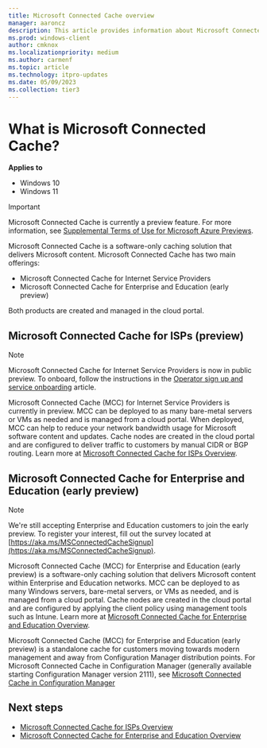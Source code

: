 ```yaml
---
title: Microsoft Connected Cache overview
manager: aaroncz
description: This article provides information about Microsoft Connected Cache (MCC), a software-only caching solution.
ms.prod: windows-client
author: cmknox
ms.localizationpriority: medium
ms.author: carmenf
ms.topic: article
ms.technology: itpro-updates
ms.date: 05/09/2023
ms.collection: tier3
---
```


# What is Microsoft Connected Cache?

**Applies to**

- Windows 10
- Windows 11

> [!IMPORTANT]
> Microsoft Connected Cache is currently a preview feature. For more information, see [Supplemental Terms of Use for Microsoft Azure Previews](https://azure.microsoft.com/support/legal/preview-supplemental-terms/).

Microsoft Connected Cache is a software-only caching solution that delivers Microsoft content. Microsoft Connected Cache has two main offerings:

- Microsoft Connected Cache for Internet Service Providers
- Microsoft Connected Cache for Enterprise and Education (early preview)

Both products are created and managed in the cloud portal.

## Microsoft Connected Cache for ISPs (preview)

> [!NOTE]
> Microsoft Connected Cache for Internet Service Providers is now in public preview. To onboard, follow the instructions in the [Operator sign up and service onboarding](mcc-isp-signup.md) article.

Microsoft Connected Cache (MCC) for Internet Service Providers is currently in preview. MCC can be deployed to as many bare-metal servers or VMs as needed and is managed from a cloud portal. When deployed, MCC can help to reduce your network bandwidth usage for Microsoft software content and updates. Cache nodes are created in the cloud portal and are configured to deliver traffic to customers by manual CIDR or BGP routing. Learn more at [Microsoft Connected Cache for ISPs Overview](mcc-isp-overview.md).

## Microsoft Connected Cache for Enterprise and Education (early preview)

> [!NOTE]
> We're still accepting Enterprise and Education customers to join the early preview. To register your interest, fill out the survey located at [https://aka.ms/MSConnectedCacheSignup](https://aka.ms/MSConnectedCacheSignup).

Microsoft Connected Cache (MCC) for Enterprise and Education (early preview) is a software-only caching solution that delivers Microsoft content within Enterprise and Education networks. MCC can be deployed to as many Windows servers, bare-metal servers, or VMs as needed, and is managed from a cloud portal. Cache nodes are created in the cloud portal and are configured by applying the client policy using management tools such as Intune. Learn more at [Microsoft Connected Cache for Enterprise and Education Overview](mcc-ent-edu-overview.md).

Microsoft Connected Cache (MCC) for Enterprise and Education (early preview) is a standalone cache for customers moving towards modern management and away from Configuration Manager distribution points. For Microsoft Connected Cache in Configuration Manager (generally available starting Configuration Manager version 2111), see [Microsoft Connected Cache in Configuration Manager](/mem/configmgr/core/plan-design/hierarchy/microsoft-connected-cache)

## Next steps

- [Microsoft Connected Cache for ISPs Overview](mcc-isp-overview.md)
- [Microsoft Connected Cache for Enterprise and Education Overview](mcc-ent-edu-overview.md)
